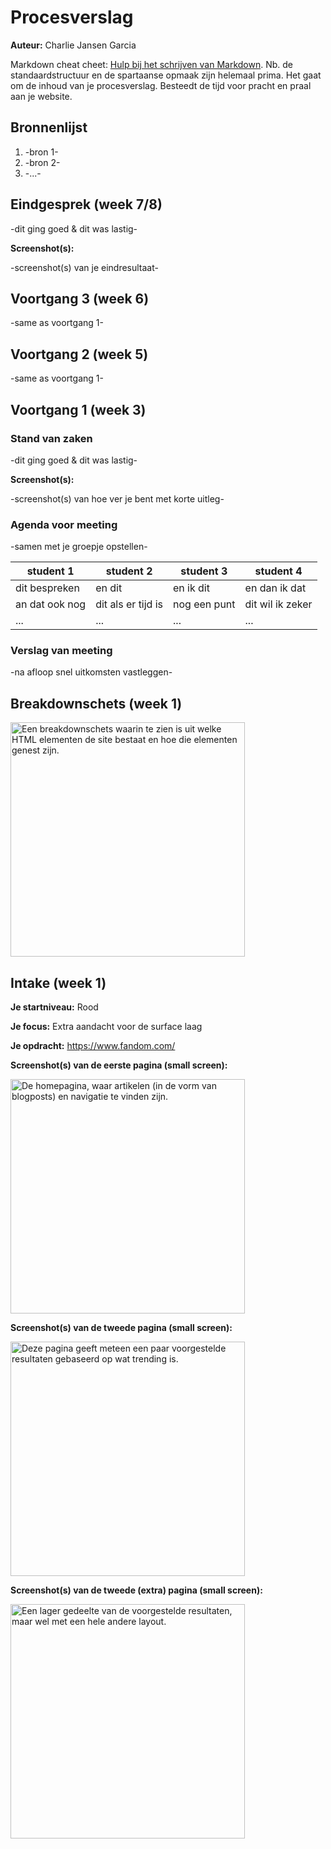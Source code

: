 # Procesverslag
**Auteur:** Charlie Jansen Garcia

Markdown cheat cheet: [Hulp bij het schrijven van Markdown](https://github.com/adam-p/markdown-here/wiki/Markdown-Cheatsheet). Nb. de standaardstructuur en de spartaanse opmaak zijn helemaal prima. Het gaat om de inhoud van je procesverslag. Besteedt de tijd voor pracht en praal aan je website.



## Bronnenlijst
1. -bron 1-
2. -bron 2-
3. -...-



## Eindgesprek (week 7/8)

-dit ging goed & dit was lastig-

**Screenshot(s):**

-screenshot(s) van je eindresultaat-



## Voortgang 3 (week 6)

-same as voortgang 1-



## Voortgang 2 (week 5)

-same as voortgang 1-



## Voortgang 1 (week 3)

### Stand van zaken

-dit ging goed & dit was lastig-

**Screenshot(s):**

-screenshot(s) van hoe ver je bent met korte uitleg-

### Agenda voor meeting

-samen met je groepje opstellen-

| student 1      | student 2          | student 3    | student 4        |
| ---            | ---                | ---          | ---              |
| dit bespreken  | en dit             | en ik dit    | en dan ik dat    |
| an dat ook nog | dit als er tijd is | nog een punt | dit wil ik zeker |
| ...            | ...                | ...          | ...              |

### Verslag van meeting

-na afloop snel uitkomsten vastleggen-



## Breakdownschets (week 1)

<img src="images/FEDbreakdownschets.png" width="375px" alt="Een breakdownschets waarin te zien is uit welke HTML elementen de site bestaat en hoe die elementen genest zijn.">



## Intake (week 1)

**Je startniveau:** Rood

**Je focus:** Extra aandacht voor de surface laag

**Je opdracht:** https://www.fandom.com/

**Screenshot(s) van de eerste pagina (small screen):**

<img src="images/HomeScreenshot.png" width="375px" alt="De homepagina, waar artikelen (in de vorm van blogposts) en navigatie te vinden zijn.">

**Screenshot(s) van de tweede pagina (small screen):**

<img src="images/ExploreWikiScreenshot1.png" width="375px" alt="Deze pagina geeft meteen een paar voorgestelde resultaten gebaseerd op wat trending is.">

**Screenshot(s) van de tweede (extra) pagina (small screen):**

<img src="images/ExploreWikiScreenshot2.png" width="375px" alt="Een lager gedeelte van de voorgestelde resultaten, maar wel met een hele andere layout.">
